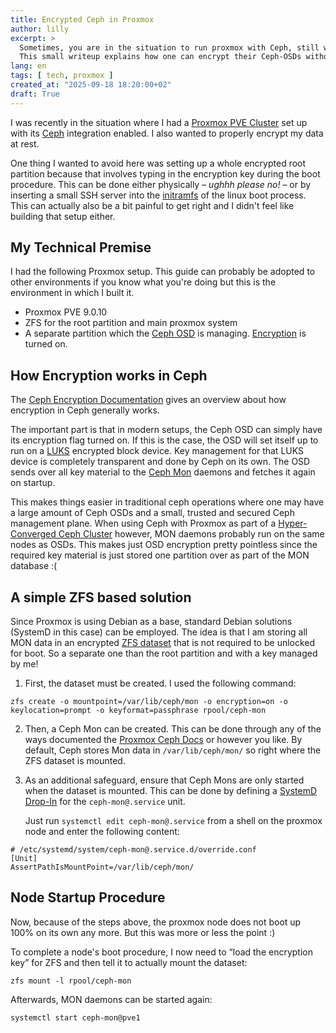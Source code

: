 ```yaml
---
title: Encrypted Ceph in Proxmox
author: lilly
excerpt: >
  Sometimes, you are in the situation to run proxmox with Ceph, still want your data encrypted but don't feel like setting up an encrypted root partition.
  This small writeup explains how one can encrypt their Ceph-OSDs without storing the encryption key in plaintext.
lang: en
tags: [ tech, proxmox ]
created_at: "2025-09-18 18:20:00+02"
draft: True
---
```


I was recently in the situation where I had a [Proxmox PVE Cluster](https://www.proxmox.com/en/products/proxmox-virtual-environment/overview) set up with its [Ceph](https://ceph.io/en/) integration enabled.
I also wanted to properly encrypt my data at rest.

One thing I wanted to avoid here was setting up a whole encrypted root partition because that involves typing in the encryption key during the boot procedure.
This can be done either physically – <span class="text-yellow1">*ughhh please no!*</span> – or by inserting a small SSH server into the [initramfs](https://en.wikipedia.org/wiki/Initial_ramdisk) of the linux boot process.
This can actually also be a bit painful to get right and I didn't feel like building that setup either.

## My Technical Premise

I had the following Proxmox setup.
This guide can probably be adopted to other environments if you know what you're doing but this is the environment in which I built it.

- Proxmox PVE 9.0.10
- ZFS for the root partition and main proxmox system
- A separate partition which the [Ceph OSD](https://docs.ceph.com/en/latest/glossary/#term-Ceph-OSD) is managing.
  [Encryption](https://docs.ceph.com/en/latest/radosgw/encryption/) is turned on.

## How Encryption works in Ceph

The [Ceph Encryption Documentation](https://docs.ceph.com/en/latest/radosgw/encryption/) gives an overview about how encryption in Ceph generally works.

The important part is that in modern setups, the Ceph OSD can simply have its encryption flag turned on.
If this is the case, the OSD will set itself up to run on a [LUKS](https://en.wikipedia.org/wiki/Linux_Unified_Key_Setup) encrypted block device.
Key management for that LUKS device is completely transparent and done by Ceph on its own.
The OSD sends over all key material to the [Ceph Mon](https://docs.ceph.com/en/latest/glossary/#term-Ceph-Monitor) daemons and fetches it again on startup.

This makes things easier in traditional ceph operations where one may have a large amount of Ceph OSDs and a small, trusted and secured Ceph management plane.
When using Ceph with Proxmox as part of a [Hyper-Converged Ceph Cluster](https://pve.proxmox.com/wiki/Deploy_Hyper-Converged_Ceph_Cluster) however, MON daemons probably run on the same nodes as OSDs.
This makes just OSD encryption pretty pointless since the required key material is just stored one partition over as part of the MON database :(

## A simple ZFS based solution

Since Proxmox is using Debian as a base, standard Debian solutions (SystemD in this case) can be employed.
The idea is that I am storing all MON data in an encrypted [ZFS dataset](https://openzfs.github.io/openzfs-docs/man/master/7/zfsconcepts.7.html) that is not required to be unlocked for boot.
So a separate one than the root partition and with a key managed by me!

1. First, the dataset must be created.
   I used the following command:

```text
zfs create -o mountpoint=/var/lib/ceph/mon -o encryption=on -o keylocation=prompt -o keyformat=passphrase rpool/ceph-mon
```

2. Then, a Ceph Mon can be created.
   This can be done through any of the ways documented the [Proxmox Ceph Docs](https://pve.proxmox.com/wiki/Deploy_Hyper-Converged_Ceph_Cluster#pve_ceph_monitors) or however you like.
   By default, Ceph stores Mon data in `/var/lib/ceph/mon/` so right where the ZFS dataset is mounted.

3. As an additional safeguard, ensure that Ceph Mons are only started when the dataset is mounted.
   This can be done by defining a [SystemD Drop-In](https://man.archlinux.org/man/systemd.unit.5) for the `ceph-mon@.service` unit.

    Just run `systemctl edit ceph-mon@.service` from a shell on the proxmox node and enter the following content:

```text
# /etc/systemd/system/ceph-mon@.service.d/override.conf
[Unit]
AssertPathIsMountPoint=/var/lib/ceph/mon/
```

## Node Startup Procedure

Now, because of the steps above, the proxmox node does not boot up 100% on its own any more.
But this was more or less the point :)

To complete a node's boot procedure, I now need to <q>load the encryption key</q> for ZFS and then tell it to actually mount the dataset:
```shell
zfs mount -l rpool/ceph-mon
```

Afterwards, MON daemons can be started again:
```shell
systemctl start ceph-mon@pve1
```
